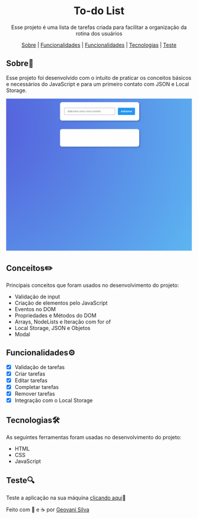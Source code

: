 <h1 align="center">To-do List</h1>
<p align="center">Esse projeto é uma lista de tarefas criada para facilitar a organização da rotina dos usuários</p>
<p align="center">
    <a href="##sobre📖">Sobre</a> | <a href="##conceitos">Funcionalidades</a> | <a href="##funcionalidades⚙️">Funcionalidades</a> | <a href="##tecnologias">Tecnologias</a> | <a href="##teste">Teste</a>
</p>

## Sobre📖
<p>Esse projeto foi desenvolvido com o intuito de praticar os conceitos básicos e necessários do JavaScript e para um primeiro contato com JSON e Local Storage.</p>
<img src="readme.gif"></img>

## Conceitos✏️  
<p>Principais conceitos que foram usados no desenvolvimento do projeto:</p>
<ul>
    <li>Validação de input</li>
    <li>Criação de elementos pelo JavaScript</li>
    <li>Eventos no DOM</li>
    <li>Propriedades e Métodos do DOM</li> 
    <li>Arrays, NodeLists e Iteração com for of</li>
    <li>Local Storage, JSON e Objetos</li> 
    <li>Modal</li>
</ul>


## Funcionalidades⚙️
 - [x] Validação de tarefas
 - [x] Criar tarefas
 - [x] Editar tarefas
 - [x] Completar tarefas
 - [x] Remover tarefas
 - [x] Integração com o Local Storage

## Tecnologias🛠️ 
<p>As seguintes ferramentas foram usadas no desenvolvimento do projeto:</p>
<ul>
    <li>HTML</li>
    <li>CSS</li>
    <li>JavaScript</li>
</ul>

## Teste🔍
<p>Teste a aplicação na sua máquina <a href="to-do-list-app-js.netlify.app">clicando aqui</a>🚀</p>

Feito com 💙 e ☕ por <a href="https://www.linkedin.com/in/geovani-silva-21298921b/" target="_blank">Geovani Silva</a> 
